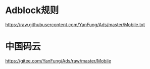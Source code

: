 
# Adblock规则
https://raw.githubusercontent.com/YanFung/Ads/master/Mobile.txt
# 中国码云
https://gitee.com/YanFung/Ads/raw/master/Mobile


